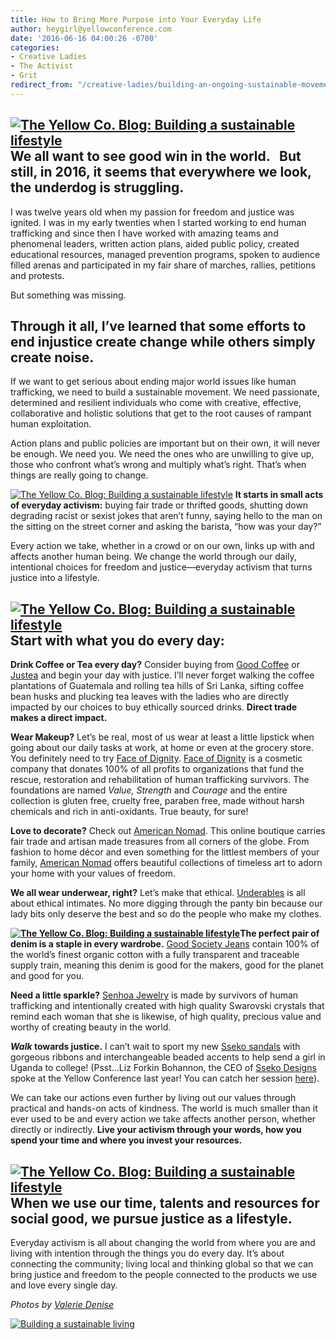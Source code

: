 ```yaml
---
title: How to Bring More Purpose into Your Everyday Life
author: heygirl@yellowconference.com
date: '2016-06-16 04:00:26 -0700'
categories:
- Creative Ladies
- The Activist
- Grit
redirect_from: "/creative-ladies/building-an-ongoing-sustainable-movement-for-causes-you-care-about/"
---
```


## [![The Yellow Co. Blog: Building a sustainable lifestyle](https://s3.amazonaws.com/yellow-files/blog/2016/06/ValerieDenisePhotos-7.jpg)](https://s3.amazonaws.com/yellow-files/blog/2016/06/ValerieDenisePhotos-7.jpg) We all want to see good win in the world.   But still, in 2016, it seems that everywhere we look, the underdog is struggling.

I was twelve years old when my passion for freedom and justice was ignited. I was in my early twenties when I started working to end human trafficking and since then I have worked with amazing teams and phenomenal leaders, written action plans, aided public policy, created educational resources, managed prevention programs, spoken to audience filled arenas and participated in my fair share of marches, rallies, petitions and protests.

But something was missing.

## Through it all, I’ve learned that some efforts to end injustice create change while others simply create noise.

If we want to get serious about ending major world issues like human trafficking, we need to build a sustainable movement. We need passionate, determined and resilient individuals who come with creative, effective, collaborative and holistic solutions that get to the root causes of rampant human exploitation.

Action plans and public policies are important but on their own, it will never be enough. We need you. We need the ones who are unwilling to give up, those who confront what’s wrong and multiply what’s right. That’s when things are really going to change.

[![The Yellow Co. Blog: Building a sustainable lifestyle](https://s3.amazonaws.com/yellow-files/blog/2016/06/ValerieDenisePhotos-10.jpg)](https://s3.amazonaws.com/yellow-files/blog/2016/06/ValerieDenisePhotos-10.jpg) **It starts in small acts of everyday activism:** buying fair trade or thrifted goods, shutting down degrading racist or sexist jokes that aren’t funny, saying hello to the man on the sitting on the street corner and asking the barista, “how was your day?”

Every action we take, whether in a crowd or on our own, links up with and affects another human being. We change the world through our daily, intentional choices for freedom and justice—everyday activism that turns justice into a lifestyle.

## [![The Yellow Co. Blog: Building a sustainable lifestyle](https://s3.amazonaws.com/yellow-files/blog/2016/06/ValerieDenisePhotos-9-e1465936596937.jpg)](https://s3.amazonaws.com/yellow-files/blog/2016/06/ValerieDenisePhotos-9-e1465936596937.jpg) **Start with what you do every day:**

**Drink Coffee or Tea every day?** Consider buying from [Good Coffee](https://www.dogoodcoffee.ca/pages/find-good-coffee-at) or [Justea](http://justea.com/) and begin your day with justice. I’ll never forget walking the coffee plantations of Guatemala and rolling tea hills of Sri Lanka, sifting coffee bean husks and plucking tea leaves with the ladies who are directly impacted by our choices to buy ethically sourced drinks. **Direct trade makes a direct impact.**

**Wear Makeup?** Let’s be real, most of us wear at least a little lipstick when going about our daily tasks at work, at home or even at the grocery store. You definitely need to try [Face of Dignity](https://shopiwillbringchange.com/en/). [Face of Dignity](https://shopiwillbringchange.com/en/) is a cosmetic company that donates 100% of all profits to organizations that fund the rescue, restoration and rehabilitation of human trafficking survivors. The foundations are named _Value, Strength_ and _Courage_ and the entire collection is gluten free, cruelty free, paraben free, made without harsh chemicals and rich in anti-oxidants. True beauty, for sure!

**Love to decorate?** Check out [American Nomad](https://shopamericannomad.com/collections/earrings/products/new-pastures-earrings). This online boutique carries fair trade and artisan made treasures from all corners of the globe. From fashion to home décor and even something for the littlest members of your family, [American Nomad](https://shopamericannomad.com/collections/earrings/products/new-pastures-earrings) offers beautiful collections of timeless art to adorn your home with your values of freedom.

**We all wear underwear, right?** Let’s make that ethical. [Underables](http://www.underables.com/) is all about ethical intimates. No more digging through the panty bin because our lady bits only deserve the best and so do the people who make my clothes.

**[![The Yellow Co. Blog: Building a sustainable lifestyle](https://s3.amazonaws.com/yellow-files/blog/2016/06/ValerieDenisePhotos-8.jpg)](https://s3.amazonaws.com/yellow-files/blog/2016/06/ValerieDenisePhotos-8.jpg)The perfect pair of denim is a staple in every wardrobe.** [Good Society Jeans](https://goodsociety.org/collections/womens-slim-jeans) contain 100% of the world’s finest organic cotton with a fully transparent and traceable supply train, meaning this denim is good for the makers, good for the planet and good for you.

**Need a little sparkle?** [Senhoa Jewelry](http://senhoa.org/) is made by survivors of human trafficking and intentionally created with high quality Swarovski crystals that remind each woman that she is likewise, of high quality, precious value and worthy of creating beauty in the world.

**_Walk_ towards justice.** I can’t wait to sport my new [Sseko sandals](https://ssekodesigns.com/footwear/sandals/ribbon-sandals.html?redirect_mongo_id=56d9c74a3830661735120300&utm_campaign=Branded+Search&utm_medium=cpc&utm_source=google&gclid=CMiqupOtqM0CFYqPfgodsNkLcA) with gorgeous ribbons and interchangeable beaded accents to help send a girl in Uganda to college! (Psst...Liz Forkin Bohannon, the CEO of [Sseko Designs](https://ssekodesigns.com/footwear/sandals/ribbon-sandals.html?redirect_mongo_id=56d9c74a3830661735120300&utm_campaign=Branded+Search&utm_medium=cpc&utm_source=google&gclid=CJr0wOStqM0CFYqPfgod9GMNlg) spoke at the Yellow Conference last year! You can catch her session [here](https://yellowco.myshopify.com/products/yellow-conference-2015-speaker-session-videos)). 

We can take our actions even further by living out our values through practical and hands-on acts of kindness. The world is much smaller than it ever used to be and every action we take affects another person, whether directly or indirectly. **Live your activism through your words, how you spend your time and where you invest your resources.**

## **[![The Yellow Co. Blog: Building a sustainable lifestyle](https://s3.amazonaws.com/yellow-files/blog/2016/06/ValerieDenisePhotos-14.jpg)](https://s3.amazonaws.com/yellow-files/blog/2016/06/ValerieDenisePhotos-14.jpg)** When we use our time, talents and resources for social good, we pursue justice as a lifestyle.

Everyday activism is all about changing the world from where you are and living with intention through the things you do every day. It’s about connecting the community; living local and thinking global so that we can bring justice and freedom to the people connected to the products we use and love every single day.

_Photos by [Valerie Denise](http://www.valeriedenisephotos.com/)_

[![Building a sustainable living](https://s3.amazonaws.com/yellow-files/blog/2016/06/TARATENG.jpg)](https://tarateng.com/)
